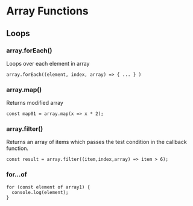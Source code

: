# Array Functions
## Loops
### array.forEach()
Loops over each element in array
```
array.forEach((element, index, array) => { ... } )
```
### array.map() 
Returns modified array
```
const map01 = array.map(x => x * 2);
```
### array.filter() 
Returns an array of items which passes the test condition in the callback function.
```
const result = array.filter((item,index,array) => item > 6);
```
### for...of
```
for (const element of array1) {
  console.log(element);
}
```
